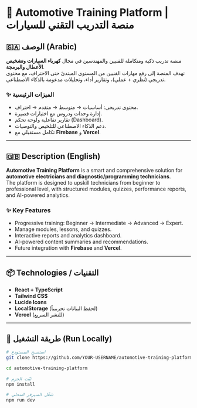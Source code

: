 # 🚗 Automotive Training Platform | منصة التدريب التقني للسيارات

## 🇸🇦 الوصف (Arabic)
منصة تدريب ذكية ومتكاملة للفنيين والمهندسين في مجال **كهرباء السيارات وتشخيص الأعطال والبرمجة**.  
تهدف المنصة إلى رفع مهارات الفنيين من المستوى المبتدئ حتى الاحتراف، مع محتوى تدريجي (نظري + عملي)، وتقارير أداء، وتحليلات مدعومة بالذكاء الاصطناعي.  

### ✨ الميزات الرئيسية
- محتوى تدريجي: أساسيات → متوسط → متقدم → احتراف.
- إدارة وحدات ودروس مع اختبارات قصيرة.
- تقارير تفاعلية ولوحة تحكم (Dashboard).
- دعم الذكاء الاصطناعي للتلخيص والتوصيات.
- تكامل مستقبلي مع **Firebase** و **Vercel**.

---

## 🇬🇧 Description (English)
**Automotive Training Platform** is a smart and comprehensive solution for **automotive electricians and diagnostic/programming technicians**.  
The platform is designed to upskill technicians from beginner to professional level, with structured modules, quizzes, performance reports, and AI-powered analytics.  

### ✨ Key Features
- Progressive training: Beginner → Intermediate → Advanced → Expert.
- Manage modules, lessons, and quizzes.
- Interactive reports and analytics dashboard.
- AI-powered content summaries and recommendations.
- Future integration with **Firebase** and **Vercel**.

---

## 📦 Technologies / التقنيات
- **React + TypeScript**  
- **Tailwind CSS**  
- **Lucide Icons**  
- **LocalStorage** (لحفظ البيانات تجريبياً)  
- **Vercel** (للنشر السريع)  

---

## 🚀 طريقة التشغيل (Run Locally)
```bash
# استنسخ المستودع
git clone https://github.com/YOUR-USERNAME/automotive-training-platform.git

cd automotive-training-platform

# ثبّت الحزم
npm install

# شغّل السيرفر المحلي
npm run dev
